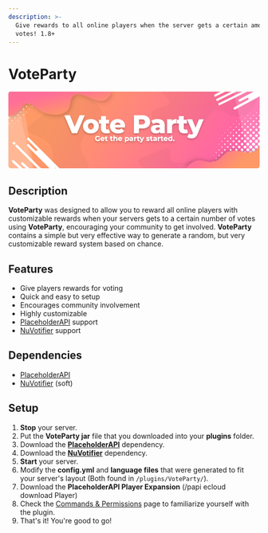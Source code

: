 ```yaml
---
description: >-
  Give rewards to all online players when the server gets a certain amount of
  votes! 1.8+
---
```


# VoteParty

![](../../.gitbook/assets/34e44bb3eab7c338bbcce4ee69ccd8f948f86c05.png)

## Description

**VoteParty** was designed to allow you to reward all online players with customizable rewards when your servers gets to a certain number of votes using **VoteParty**, encouraging your community to get involved. **VoteParty** contains a simple but very effective way to generate a random, but very customizable reward system based on chance.

## Features

* Give players rewards for voting
* Quick and easy to setup
* Encourages community involvement
* Highly customizable
* [PlaceholderAPI](https://placeholderapi.com) support
* [NuVotifier](https://www.spigotmc.org/resources/13449/) support

## Dependencies

* [PlaceholderAPI](https://placeholderapi.com)
* [NuVotifier](https://www.spigotmc.org/resources/13449/) \(soft\)

## Setup

1. **Stop** your server.
2. Put the **VoteParty jar** file that you downloaded into your **plugins** folder.
3. Download the [**PlaceholderAPI**](https://placeholderapi.com) dependency.
4. Download the [**NuVotifier**](https://www.spigotmc.org/resources/nuvotifier.13449/) dependency.
5. **Start** your server.
6. Modify the **config.yml** and **language files** that were generated to fit your server's layout \(Both found in `/plugins/VoteParty/`\).
7. Download the **PlaceholderAPI Player Expansion** \(/papi ecloud download Player\)
8. Check the [Commands & Permissions](commands-and-permissions.md) page to familiarize yourself with the plugin.
9. That's it! You're good to go!



